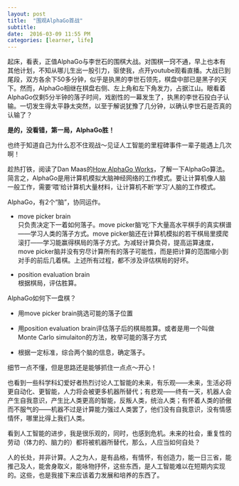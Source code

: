 ```yaml
---
layout: post
title:  "围观AlphaGo首战"
subtitle: 
date:  2016-03-09 11:55 PM
categories: [learner, life]
---
```

起床，看表，正值AlphaGo与李世石的围棋大战。对围棋一窍不通，早上也本有其他计划，不知从哪儿生出一股引力，驱使我，点开youtube观看直播。大战已到尾段，双方各余下50多分钟，似乎是执黑的李世石领先，棋盘中部已是黑子的天下。然而，AlphaGo相继在棋盘右侧、左上角和左下角发力，占据江山。眼看着AlphaGo仅剩5分半钟的落子时间，戏剧性的一幕发生了，执黑的李世石投白子认输。一切发生得太平静太突然，以至于解说犹豫了几分钟，以确认李世石是否真的认输了？  

**是的，没看错，第一局，AlphaGo胜！**  

也终于知道自己为什么忍不住观战～见证人工智能的里程碑事件一辈子能遇上几次啊！      

趁热打铁，阅读了Dan Maas的[How AlphaGo Works](https://www.dcine.com/2016/01/28/alphago/)，了解一下AlphaGo算法。简言之，AlphaGo是用计算机模拟大脑神经网络的工作模式。要让计算机像人脑一般工作，需要‘喂’给计算机大量材料，让计算机不断‘学习’人脑的工作模式。  

AlphaGo，有2个“脑”，协同运作。  

- move picker brain  
只负责决定下一着如何落子。move picker脑‘吃’下大量高水平棋手的真实棋谱——学习人类的落子方式。move picker脑还在计算机模拟的若干棋局里摸爬滚打——学习能赢得棋局的落子方式。为减轻计算负荷，提高运算速度，move picker脑并没有穷尽计算所有的落子可能性，而是把计算的范围缩小到对手的前后几着棋。上述所有过程，都不涉及评估棋局的好坏。


- position evaluation brain  
根据棋局，评估胜算。  

AlphaGo如何下一盘棋？    


- 用move picker brain挑选可能的落子位置    



- 用position evaluation brain评估落子后的棋局胜算。或者是用一个叫做Monte Carlo simulaiton的方法，枚举可能的落子方式  



- 根据一定标准，综合两个脑的信息，确定落子。  

细节一点不懂，但是思路还是能够抓住一点点～开心！  

也看到一些科学科幻爱好者热烈讨论人工智能的未来，有乐观——未来，生活必将更自动化、更智能，人力将会被更多机器所替代；有悲观——终有一天，机器人会产生自我意识，产生比人类更高的智能，反叛人类，统治人类；有怀着人类的骄傲而不服气的——机器不过是计算能力强过人类罢了，他们没有自我意识，没有情感情怀，哪里比得上我们人类。  

看到人工智能的进步，我是很乐观的，同时，也感到危机。未来的社会，重复性的劳动（体力的、脑力的）都将被机器所替代，那么，人应当如何自处？  

人的长处，并非计算。人之为人，是有品格，有情怀，有创造力，能一日三省，能推己及人，能舍身取义，能咏物抒怀，这些东西，是人工智能难以在短期内实现的。这些，也是我接下来应该着力发展和培养的东西了。



  


